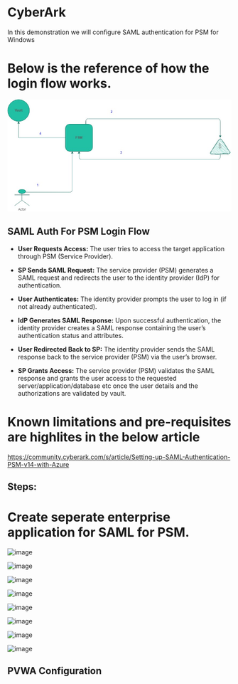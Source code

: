 # CyberArk
In this demonstration we will configure SAML authentication for PSM for Windows

# Below is the reference of how the login flow works.

![alt text](https://github.com/Vamshi-Msi/CyberArk/blob/main/PSM%20for%20SAML.jpg?raw=true)

## SAML Auth For PSM Login Flow


- **User Requests Access:** The user tries to access the target application through PSM (Service Provider).

- **SP Sends SAML Request:** The service provider (PSM) generates a SAML request and redirects the user to the identity provider (IdP) for authentication.

- **User Authenticates:** The identity provider prompts the user to log in (if not already authenticated).

- **IdP Generates SAML Response:** Upon successful authentication, the identity provider creates a SAML response containing the user’s authentication status and attributes.

- **User Redirected Back to SP:** The identity provider sends the SAML response back to the service provider (PSM) via the user’s browser.

- **SP Grants Access:** The service provider (PSM) validates the SAML response and grants the user access to the requested server/application/database etc once the user details and the authorizations are validated by vault.

# Known limitations and pre-requisites are highlites in the below article

https://community.cyberark.com/s/article/Setting-up-SAML-Authentication-PSM-v14-with-Azure

## Steps:

# Create seperate enterprise application for SAML for PSM.


![image](https://github.com/user-attachments/assets/35f64a09-aaf1-4f76-977d-10b819963a4f)



![image](https://github.com/user-attachments/assets/499ca3f5-9693-4e15-b587-22307cce3629)



![image](https://github.com/user-attachments/assets/61c1733d-e38a-46d4-a4dd-ce181bd533c6)

 

![image](https://github.com/user-attachments/assets/dceedb17-ab0d-40b3-bbfd-93ccf99952c9)



![image](https://github.com/user-attachments/assets/a766d046-53ab-4d84-b208-a7365bf9fed2)



![image](https://github.com/user-attachments/assets/c27169b3-808c-4fc7-8ca8-0d4af8faafec)



![image](https://github.com/user-attachments/assets/b526e643-e813-4af1-bbaa-ea3fcfa54404)


![image](https://github.com/user-attachments/assets/dd4b4277-f5b7-4411-ae9f-03b287086d9a)


## PVWA Configuration

